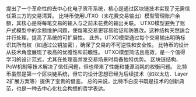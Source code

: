 提出了一个革命性的去中心化电子货币系统，核心是通过区块链技术实现了无需信任第三方的交易清算。
比特币使用UTXO（未花费交易输出）模型管理账户余额，其核心是将每笔交易的输入与之前未花费的输出关联。
UTXO模型避免了账户式模型中的余额维护问题，使每笔交易更容易验证和防篡改。这种结构天然适合并行处理，提高了系统的可扩展性。
此外，UTXO模型通过每个交易输出明确标识其所有权（如通过公钥加密），确保了交易的不可逆性和安全性。
比特币的设计从技术角度展现了极高的优雅性和前瞻性。
UTXO模型简洁且高效，是一个值得学习的设计范式，尤其在处理高并发交易场景时具备独特优势。
区块链结构、PoW机制等技术解决了信任问题，但也带来了性能和能源消耗的权衡问题。
比特币虽然是第一个区块链系统，但它的设计思想已经为后续技术（如以太坊、Layer 2扩展方案等）提供了宝贵的借鉴。
总的来说，比特币白皮书既是技术的创新典范，也是一种去中心化社会构想的哲学表达。